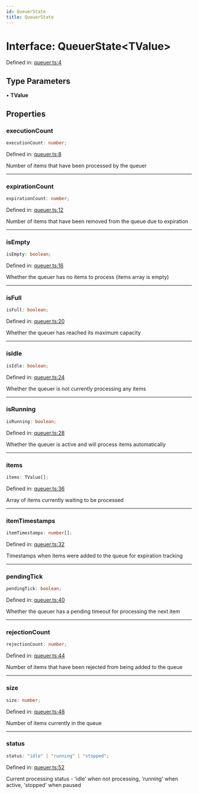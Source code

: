 ```yaml
---
id: QueuerState
title: QueuerState
---
```


<!-- DO NOT EDIT: this page is autogenerated from the type comments -->

# Interface: QueuerState\<TValue\>

Defined in: [queuer.ts:4](https://github.com/TanStack/pacer/blob/main/packages/pacer/src/queuer.ts#L4)

## Type Parameters

• **TValue**

## Properties

### executionCount

```ts
executionCount: number;
```

Defined in: [queuer.ts:8](https://github.com/TanStack/pacer/blob/main/packages/pacer/src/queuer.ts#L8)

Number of items that have been processed by the queuer

***

### expirationCount

```ts
expirationCount: number;
```

Defined in: [queuer.ts:12](https://github.com/TanStack/pacer/blob/main/packages/pacer/src/queuer.ts#L12)

Number of items that have been removed from the queue due to expiration

***

### isEmpty

```ts
isEmpty: boolean;
```

Defined in: [queuer.ts:16](https://github.com/TanStack/pacer/blob/main/packages/pacer/src/queuer.ts#L16)

Whether the queuer has no items to process (items array is empty)

***

### isFull

```ts
isFull: boolean;
```

Defined in: [queuer.ts:20](https://github.com/TanStack/pacer/blob/main/packages/pacer/src/queuer.ts#L20)

Whether the queuer has reached its maximum capacity

***

### isIdle

```ts
isIdle: boolean;
```

Defined in: [queuer.ts:24](https://github.com/TanStack/pacer/blob/main/packages/pacer/src/queuer.ts#L24)

Whether the queuer is not currently processing any items

***

### isRunning

```ts
isRunning: boolean;
```

Defined in: [queuer.ts:28](https://github.com/TanStack/pacer/blob/main/packages/pacer/src/queuer.ts#L28)

Whether the queuer is active and will process items automatically

***

### items

```ts
items: TValue[];
```

Defined in: [queuer.ts:36](https://github.com/TanStack/pacer/blob/main/packages/pacer/src/queuer.ts#L36)

Array of items currently waiting to be processed

***

### itemTimestamps

```ts
itemTimestamps: number[];
```

Defined in: [queuer.ts:32](https://github.com/TanStack/pacer/blob/main/packages/pacer/src/queuer.ts#L32)

Timestamps when items were added to the queue for expiration tracking

***

### pendingTick

```ts
pendingTick: boolean;
```

Defined in: [queuer.ts:40](https://github.com/TanStack/pacer/blob/main/packages/pacer/src/queuer.ts#L40)

Whether the queuer has a pending timeout for processing the next item

***

### rejectionCount

```ts
rejectionCount: number;
```

Defined in: [queuer.ts:44](https://github.com/TanStack/pacer/blob/main/packages/pacer/src/queuer.ts#L44)

Number of items that have been rejected from being added to the queue

***

### size

```ts
size: number;
```

Defined in: [queuer.ts:48](https://github.com/TanStack/pacer/blob/main/packages/pacer/src/queuer.ts#L48)

Number of items currently in the queue

***

### status

```ts
status: "idle" | "running" | "stopped";
```

Defined in: [queuer.ts:52](https://github.com/TanStack/pacer/blob/main/packages/pacer/src/queuer.ts#L52)

Current processing status - 'idle' when not processing, 'running' when active, 'stopped' when paused
